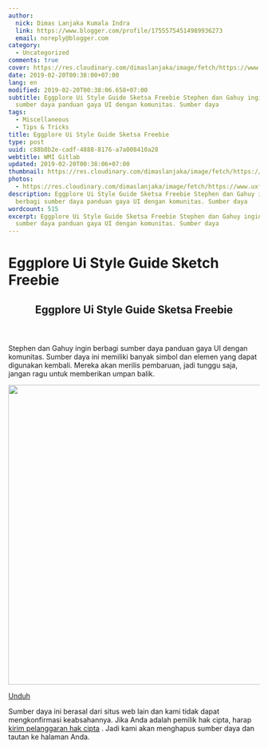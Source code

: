 ```yaml
---
author:
  nick: Dimas Lanjaka Kumala Indra
  link: https://www.blogger.com/profile/17555754514989936273
  email: noreply@blogger.com
category:
  - Uncategorized
comments: true
cover: https://res.cloudinary.com/dimaslanjaka/image/fetch/https://www.uxfree.com/wp-content/uploads/2019/01/eggplore-styleguide.png
date: 2019-02-20T00:38:00+07:00
lang: en
modified: 2019-02-20T00:38:06.658+07:00
subtitle: Eggplore Ui Style Guide Sketsa Freebie Stephen dan Gahuy ingin berbagi
  sumber daya panduan gaya UI dengan komunitas. Sumber daya
tags:
  - Miscellaneous
  - Tips & Tricks
title: Eggplore Ui Style Guide Sketsa Freebie
type: post
uuid: c88b8b2e-cadf-4888-8176-a7a008410a28
webtitle: WMI Gitlab
updated: 2019-02-20T00:38:06+07:00
thumbnail: https://res.cloudinary.com/dimaslanjaka/image/fetch/https://www.uxfree.com/wp-content/uploads/2019/01/eggplore-styleguide.png
photos:
  - https://res.cloudinary.com/dimaslanjaka/image/fetch/https://www.uxfree.com/wp-content/uploads/2019/01/eggplore-styleguide.png
description: Eggplore Ui Style Guide Sketsa Freebie Stephen dan Gahuy ingin
  berbagi sumber daya panduan gaya UI dengan komunitas. Sumber daya
wordcount: 515
excerpt: Eggplore Ui Style Guide Sketsa Freebie Stephen dan Gahuy ingin berbagi
  sumber daya panduan gaya UI dengan komunitas. Sumber daya
---
```


<h1 for="title" class="notranslate">Eggplore Ui Style Guide Sketch Freebie</h1>  <div>  <div class="main main-detail pw"><div class="content" id="J_mainCont">  <article><header class="entry-header"><h1 class="title-detail" for="title"> <span class="notranslate"> Eggplore Ui Style Guide Sketsa Freebie</span> </h1></header><div class="article-detail">  <p> <span class="notranslate"> Stephen dan Gahuy ingin berbagi sumber daya panduan gaya UI dengan komunitas.</span> <span class="notranslate"> Sumber daya ini memiliki banyak simbol dan elemen yang dapat digunakan kembali.</span> <span class="notranslate"> Mereka akan merilis pembaruan, jadi tunggu saja, jangan ragu untuk memberikan umpan balik.</span> </p>  <p><img class="alignnone size-full wp-image-778676" src="https://res.cloudinary.com/dimaslanjaka/image/fetch/https://www.uxfree.com/wp-content/uploads/2019/01/eggplore-styleguide.png" width="800" height="600"></p>  </div></article><div class="article-ctrlbar"><div class="ac-main"><div class="onp-locker-call" data-lock-id="onpLock808474"><p> <a class="btn-download" href="http://dimaslanjaka-storage.000webhostapp.com/uxfree.php?path=/dload/778669" target="_blank" rel="noopener noreferer nofollow"><i class="icf icon-dlb"></i></a> <span class="notranslate"> <a class="btn-download" href="http://dimaslanjaka-storage.000webhostapp.com/uxfree.php?path=/dload/778669" target="_blank" rel="noopener noreferer nofollow"><span>Unduh</span></a></span> </p></div></div></div>  <p class="tip-txt"> <span class="notranslate"> Sumber daya ini berasal dari situs web lain dan kami tidak dapat mengkonfirmasi keabsahannya.</span> <span class="notranslate"> Jika Anda adalah pemilik hak cipta, harap <a class="hl" href="https://www.webmanajemen.com/page/safelink.html?url=aHR0cHM6Ly93d3cudXhmcmVlLmNvbS9hcHBlYWwvP3RpdGxlPUVnZ3Bsb3JlK1VJK1N0eWxlK0d1aWRlK1NrZXRjaCtGcmVlYmllJnVybD1odHRwcyUzQSUyRiUyRnd3dy51eGZyZWUuY29tJTJGZWdncGxvcmUtdWktc3R5bGUtZ3VpZGUtc2tldGNoLWZyZWViaWUlMkY=" target="_blank">kirim pelanggaran hak cipta</a> .</span> <span class="notranslate"> Jadi kami akan menghapus sumber daya dan tautan ke halaman Anda.</span> </p>  <div></div>  </div></div>  <script src="https://cdnjs.cloudflare.com/ajax/libs/jquery/3.3.1/jquery.min.js"></script><script src="https://cdnjs.cloudflare.com/ajax/libs/jQuery-linkify/2.1.7/linkify.min.js"></script><script src="https://cdnjs.cloudflare.com/ajax/libs/jQuery-linkify/2.1.7/linkify-jquery.min.js"></script><script src="https://codepen.io/dimaslanjaka/pen/BGwZLP.js"></script>  </div>  <script src="https://codepen.io/dimaslanjaka/pen/aQRrbR.js"></script>